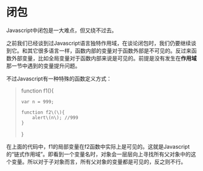 # 闭包

Javascript中闭包是一大难点，但又绕不过去。

之前我们已经谈到过Javascript语言独特作用域，在谈论闭包时，我们仍要继续谈到它。和其它很多语言一样，函数内部的变量对于函数外部是不可见的。反过来函数外部变量，比如全局变量对于函数内部来说是可见的。前提是没有发生在**作用域**那一节中遇到的变量提升问题。

不过Javascript有一种特殊的函数定义方式：

> function f1\(\){
>
>     var n = 999;
>
>     function f2\(\){  
>         alert\(n\); //999  
>     }  
> }

在上面的代码中，f1的局部变量在f2函数中实际上是可见的。这就是Javascript的“链式作用域”。即看到一个变量名时，对象会一层层向上寻找所有父对象中的这个变量。所以对于子对象而言，所有父对象的变量都是可见的，反之则不行。





